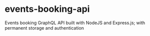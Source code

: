 # events-booking-api
Events booking GraphQL API built with NodeJS and Express.js; with permanent storage and authentication
